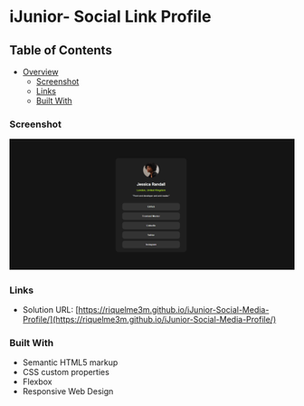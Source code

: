 # iJunior- Social Link Profile

## Table of Contents

- [Overview](#overview)
  - [Screenshot](#screenshot)
  - [Links](#links)
  - [Built With](#built-with)


### Screenshot

![](./assets/images/screenshot.png)

### Links

- Solution URL: [https://riquelme3m.github.io/iJunior-Social-Media-Profile/](https://riquelme3m.github.io/iJunior-Social-Media-Profile/)

### Built With

- Semantic HTML5 markup
- CSS custom properties
- Flexbox
- Responsive Web Design

